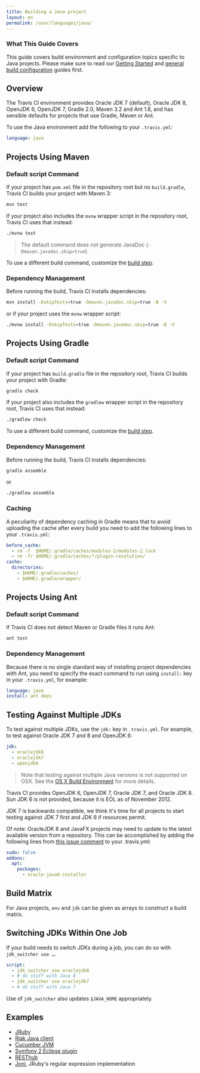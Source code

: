 ```yaml
---
title: Building a Java project
layout: en
permalink: /user/languages/java/
---
```


### What This Guide Covers

This guide covers build environment and configuration topics specific to Java projects. Please make sure to read our [Getting Started](/user/getting-started/) and [general build configuration](/user/customizing-the-build/) guides first.

<div id="toc"></div>

## Overview

The Travis CI environment provides Oracle JDK 7 (default), Oracle JDK 8, OpenJDK 6, OpenJDK 7, Gradle 2.0, Maven 3.2 and Ant 1.8, and has sensible defaults for projects that use Gradle, Maven or Ant.

To use the Java environment add the following to your `.travis.yml`:

```yaml
language: java
```

## Projects Using Maven

### Default script Command

If your project has `pom.xml` file in the repository root but no `build.gradle`, Travis CI builds your project with Maven 3:

```bash
mvn test
```

If your project also includes the `mvnw` wrapper script in the repository root, Travis CI uses that instead:

```bash
./mvnw test
```

> The default command does not generate JavaDoc (`-Dmaven.javadoc.skip=true`).

To use a different build command, customize the [build step](/user/customizing-the-build/#Customizing-the-Build-Step).

### Dependency Management

Before running the build, Travis CI installs dependencies:

```bash
mvn install -DskipTests=true -Dmaven.javadoc.skip=true -B -V
```

or if your project uses the `mvnw` wrapper script:

```bash
./mvnw install -DskipTests=true -Dmaven.javadoc.skip=true -B -V
```

## Projects Using Gradle

### Default script Command

If your project has `build.gradle` file in the repository root, Travis CI builds your project with Gradle:

```bash
gradle check
```

If your project also includes the `gradlew` wrapper script in the repository root, Travis CI uses that instead:

```bash
./gradlew check
```

To use a different build command, customize the [build step](/user/customizing-the-build/#Customizing-the-Build-Step).

### Dependency Management

Before running the build, Travis CI installs dependencies:

```bash
gradle assemble
```

or

```bash
./gradlew assemble
```

### Caching

A peculiarity of dependency caching in Gradle means that to avoid uploading the cache after every build you need to add the following lines to your `.travis.yml`:

```yaml
before_cache:
  - rm -f  $HOME/.gradle/caches/modules-2/modules-2.lock
  - rm -fr $HOME/.gradle/caches/*/plugin-resolution/
cache:
  directories:
    - $HOME/.gradle/caches/
    - $HOME/.gradle/wrapper/
```


## Projects Using Ant

### Default script Command

If Travis CI does not detect Maven or Gradle files it runs Ant:

```bash
ant test
```

### Dependency Management

Because there is no single standard way of installing project dependencies with Ant, you need to specify the exact command to run using `install:` key in your `.travis.yml`, for example:

```yaml
language: java
install: ant deps
```

## Testing Against Multiple JDKs

To test against multiple JDKs, use the `jdk:` key in `.travis.yml`. For example, to test against Oracle JDK 7 and 8 and OpenJDK 6:

```yaml
jdk:
  - oraclejdk8
  - oraclejdk7
  - openjdk6
```

> Note that testing against multiple Java versions is not supported on OSX. See the [OS X Build Environment](/user/osx-ci-environment/#JDK-and-OS-X) for more details. 

Travis CI provides OpenJDK 6, OpenJDK 7, Oracle JDK 7, and Oracle JDK 8. Sun JDK 6 is not provided, because it is EOL as of November 2012.

JDK 7 is backwards compatible, we think it's time for all projects to start testing against JDK 7 first and JDK 6 if resources permit.

Of note: OracleJDK 8 and JavaFX  projects may need to update to the latest available version from a repository. This can be accomplished by adding the following lines from [this issue comment](https://github.com/travis-ci/travis-ci/issues/3259#issuecomment-130860338) to your .travis.yml:

```yaml
sudo: false
addons:
  apt:
    packages:
      - oracle-java8-installer
 ```

## Build Matrix

For Java projects, `env` and `jdk` can be given as arrays
to construct a build matrix.

## Switching JDKs Within One Job

If your build needs to switch JDKs during a job, you can do so with `jdk_switcher use …`.

```yaml
script:
  - jdk_switcher use oraclejdk8
  - # do stuff with Java 8
  - jdk_switcher use oraclejdk7
  - # do stuff with Java 7
```

Use of `jdk_switcher` also updates `$JAVA_HOME` appropriately.

## Examples

* [JRuby](https://github.com/jruby/jruby/blob/master/.travis.yml)
* [Riak Java client](https://github.com/basho/riak-java-client/blob/master/.travis.yml)
* [Cucumber JVM](https://github.com/cucumber/cucumber-jvm/blob/master/.travis.yml)
* [Symfony 2 Eclipse plugin](https://github.com/pulse00/Symfony-2-Eclipse-Plugin/blob/master/.travis.yml)
* [RESThub](https://github.com/resthub/resthub-spring-stack/blob/master/.travis.yml)
* [Joni](https://github.com/jruby/joni/blob/master/.travis.yml), JRuby's regular expression implementation
